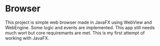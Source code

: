 # Browser
This project is simple web browser made in JavaFX using WebView and WebEngine. 
Some logic and events are implemented. This app still needs much wort but core requiremants are met.
This is my first attempt of working with JavaFX.
